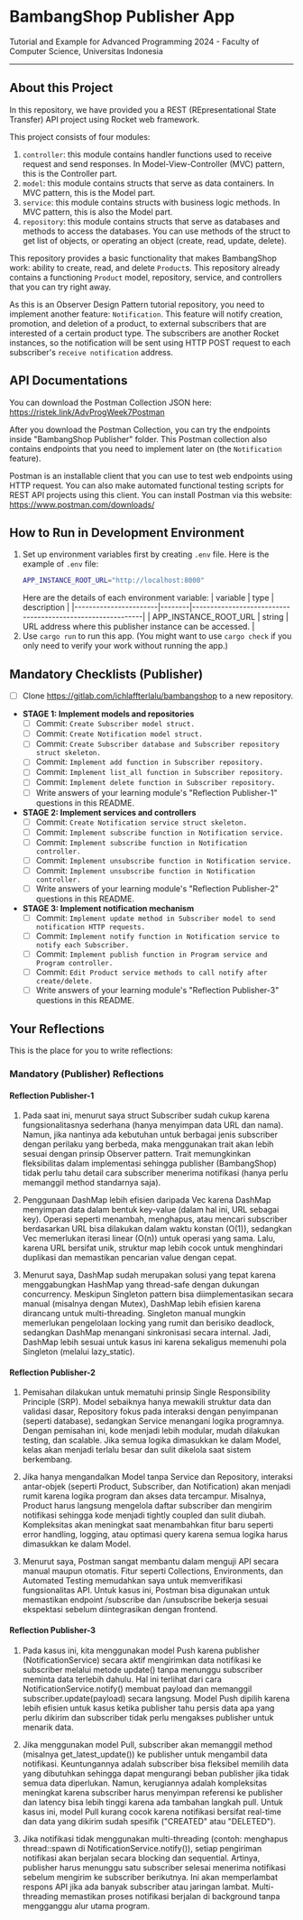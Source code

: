 # BambangShop Publisher App
Tutorial and Example for Advanced Programming 2024 - Faculty of Computer Science, Universitas Indonesia

---

## About this Project
In this repository, we have provided you a REST (REpresentational State Transfer) API project using Rocket web framework.

This project consists of four modules:
1.  `controller`: this module contains handler functions used to receive request and send responses.
    In Model-View-Controller (MVC) pattern, this is the Controller part.
2.  `model`: this module contains structs that serve as data containers.
    In MVC pattern, this is the Model part.
3.  `service`: this module contains structs with business logic methods.
    In MVC pattern, this is also the Model part.
4.  `repository`: this module contains structs that serve as databases and methods to access the databases.
    You can use methods of the struct to get list of objects, or operating an object (create, read, update, delete).

This repository provides a basic functionality that makes BambangShop work: ability to create, read, and delete `Product`s.
This repository already contains a functioning `Product` model, repository, service, and controllers that you can try right away.

As this is an Observer Design Pattern tutorial repository, you need to implement another feature: `Notification`.
This feature will notify creation, promotion, and deletion of a product, to external subscribers that are interested of a certain product type.
The subscribers are another Rocket instances, so the notification will be sent using HTTP POST request to each subscriber's `receive notification` address.

## API Documentations

You can download the Postman Collection JSON here: https://ristek.link/AdvProgWeek7Postman

After you download the Postman Collection, you can try the endpoints inside "BambangShop Publisher" folder.
This Postman collection also contains endpoints that you need to implement later on (the `Notification` feature).

Postman is an installable client that you can use to test web endpoints using HTTP request.
You can also make automated functional testing scripts for REST API projects using this client.
You can install Postman via this website: https://www.postman.com/downloads/

## How to Run in Development Environment
1.  Set up environment variables first by creating `.env` file.
    Here is the example of `.env` file:
    ```bash
    APP_INSTANCE_ROOT_URL="http://localhost:8000"
    ```
    Here are the details of each environment variable:
    | variable              | type   | description                                                |
    |-----------------------|--------|------------------------------------------------------------|
    | APP_INSTANCE_ROOT_URL | string | URL address where this publisher instance can be accessed. |
2.  Use `cargo run` to run this app.
    (You might want to use `cargo check` if you only need to verify your work without running the app.)

## Mandatory Checklists (Publisher)
-   [ ] Clone https://gitlab.com/ichlaffterlalu/bambangshop to a new repository.
-   **STAGE 1: Implement models and repositories**
    -   [ ] Commit: `Create Subscriber model struct.`
    -   [ ] Commit: `Create Notification model struct.`
    -   [ ] Commit: `Create Subscriber database and Subscriber repository struct skeleton.`
    -   [ ] Commit: `Implement add function in Subscriber repository.`
    -   [ ] Commit: `Implement list_all function in Subscriber repository.`
    -   [ ] Commit: `Implement delete function in Subscriber repository.`
    -   [ ] Write answers of your learning module's "Reflection Publisher-1" questions in this README.
-   **STAGE 2: Implement services and controllers**
    -   [ ] Commit: `Create Notification service struct skeleton.`
    -   [ ] Commit: `Implement subscribe function in Notification service.`
    -   [ ] Commit: `Implement subscribe function in Notification controller.`
    -   [ ] Commit: `Implement unsubscribe function in Notification service.`
    -   [ ] Commit: `Implement unsubscribe function in Notification controller.`
    -   [ ] Write answers of your learning module's "Reflection Publisher-2" questions in this README.
-   **STAGE 3: Implement notification mechanism**
    -   [ ] Commit: `Implement update method in Subscriber model to send notification HTTP requests.`
    -   [ ] Commit: `Implement notify function in Notification service to notify each Subscriber.`
    -   [ ] Commit: `Implement publish function in Program service and Program controller.`
    -   [ ] Commit: `Edit Product service methods to call notify after create/delete.`
    -   [ ] Write answers of your learning module's "Reflection Publisher-3" questions in this README.

## Your Reflections
This is the place for you to write reflections:

### Mandatory (Publisher) Reflections

#### Reflection Publisher-1

1. Pada saat ini, menurut saya struct Subscriber sudah cukup karena fungsionalitasnya sederhana (hanya menyimpan data URL dan nama). Namun, jika nantinya ada kebutuhan untuk berbagai jenis subscriber dengan perilaku yang berbeda, maka menggunakan trait akan lebih sesuai dengan prinsip Observer pattern. Trait memungkinkan fleksibilitas dalam implementasi sehingga publisher (BambangShop) tidak perlu tahu detail cara subscriber menerima notifikasi (hanya perlu memanggil method standarnya saja).

2. Penggunaan DashMap lebih efisien daripada Vec karena DashMap menyimpan data dalam bentuk key-value (dalam hal ini, URL sebagai key). Operasi seperti menambah, menghapus, atau mencari subscriber berdasarkan URL bisa dilakukan dalam waktu konstan (O(1)), sedangkan Vec memerlukan iterasi linear (O(n)) untuk operasi yang sama. Lalu, karena URL bersifat unik, struktur map lebih cocok untuk menghindari duplikasi dan memastikan pencarian value dengan cepat. 

3. Menurut saya, DashMap sudah merupakan solusi yang tepat karena menggabungkan HashMap yang thread-safe dengan dukungan concurrency. Meskipun Singleton pattern bisa diimplementasikan secara manual (misalnya dengan Mutex), DashMap lebih efisien karena dirancang untuk multi-threading. Singleton manual mungkin memerlukan pengelolaan locking yang rumit dan berisiko deadlock, sedangkan DashMap menangani sinkronisasi secara internal. Jadi, DashMap lebih sesuai untuk kasus ini karena sekaligus memenuhi pola Singleton (melalui lazy_static).

#### Reflection Publisher-2

1. Pemisahan dilakukan untuk mematuhi prinsip Single Responsibility Principle (SRP). Model sebaiknya hanya mewakili struktur data dan validasi dasar, Repository fokus pada interaksi dengan penyimpanan (seperti database), sedangkan Service menangani logika programnya. Dengan pemisahan ini, kode menjadi lebih modular, mudah dilakukan testing, dan scalable. Jika semua logika dimasukkan ke dalam Model, kelas akan menjadi terlalu besar dan sulit dikelola saat sistem berkembang.

2. Jika hanya mengandalkan Model tanpa Service dan Repository, interaksi antar-objek (seperti Product, Subscriber, dan Notification) akan menjadi rumit karena logika program dan akses data tercampur. Misalnya, Product harus langsung mengelola daftar subscriber dan mengirim notifikasi sehingga kode menjadi tightly coupled dan sulit diubah. Kompleksitas akan meningkat saat menambahkan fitur baru seperti error handling, logging, atau optimasi query karena semua logika harus dimasukkan ke dalam Model.

3. Menurut saya, Postman sangat membantu dalam menguji API secara manual maupun otomatis. Fitur seperti Collections, Environments, dan Automated Testing memudahkan saya untuk memverifikasi fungsionalitas API. Untuk kasus ini, Postman bisa digunakan untuk memastikan endpoint /subscribe dan /unsubscribe bekerja sesuai ekspektasi sebelum diintegrasikan dengan frontend.

#### Reflection Publisher-3

1. Pada kasus ini, kita menggunakan model Push karena publisher (NotificationService) secara aktif mengirimkan data notifikasi ke subscriber melalui metode update() tanpa menunggu subscriber meminta data terlebih dahulu. Hal ini terlihat dari cara NotificationService.notify() membuat payload dan memanggil subscriber.update(payload) secara langsung. Model Push dipilih karena lebih efisien untuk kasus ketika publisher tahu persis data apa yang perlu dikirim dan subscriber tidak perlu mengakses publisher untuk menarik data.

2. Jika menggunakan model Pull, subscriber akan memanggil method (misalnya get_latest_update()) ke publisher untuk mengambil data notifikasi. Keuntungannya adalah subscriber bisa fleksibel memilih data yang dibutuhkan sehingga dapat mengurangi beban publisher jika tidak semua data diperlukan. Namun, kerugiannya adalah kompleksitas meningkat karena subscriber harus menyimpan referensi ke publisher dan latency bisa lebih tinggi karena ada tambahan langkah pull. Untuk kasus ini, model Pull kurang cocok karena notifikasi bersifat real-time dan data yang dikirim sudah spesifik ("CREATED" atau "DELETED").

3. Jika notifikasi tidak menggunakan multi-threading (contoh: menghapus thread::spawn di NotificationService.notify()), setiap pengiriman notifikasi akan berjalan secara blocking dan sequential. Artinya, publisher harus menunggu satu subscriber selesai menerima notifikasi sebelum mengirim ke subscriber berikutnya. Ini akan memperlambat respons API jika ada banyak subscriber atau jaringan lambat. Multi-threading memastikan proses notifikasi berjalan di background tanpa mengganggu alur utama program.